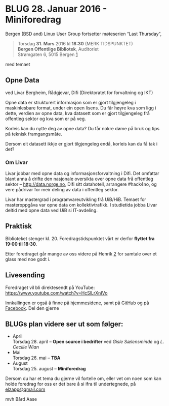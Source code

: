 # BLUG 28. Januar 2016 - Miniforedrag
Bergen (BSD and) Linux User Group fortsetter møteserien “Last Thursday”,

> Torsdag **31. Mars** 2016 kl **18:30** (MERK TIDSPUNKTET)  
> **Bergen Offentlige Bibliotek**, Auditoriet  
> Strømgaten 6, 5015 Bergen [1](http://www.openstreetmap.org/way/159540995)

med temaet

## Opne Data

ved Livar Bergheim, Rådgjevar, Difi (Direktoratet for forvaltning og IKT)

Opne data er strukturert informasjon som er gjort tilgjengeleg i maskinlesbare 
format, under ein open lisens. Du får høyre kva som ligg i dette, verdien av 
opne data, kva datasett som er gjort tilgjengeleg frå offentleg sektor og kva 
som er på veg.

Korleis kan du nytte deg av opne data? Du får nokre døme på bruk og tips på 
teknisk framgangsmåte.

Dersom eit datasett ikkje er gjort tilgjengeleg endå, korleis kan du få tak 
i det?

### Om Livar

Livar jobbar med opne data og informasjonsforvaltning i Difi. Det omfattar blant 
anna å drifte den nasjonale oversikta over opne data frå offentleg sektor – 
http://data.norge.no, Difi sitt datahotell, arrangere #hack4no, og vere pådrivar 
for meir deling av data i offentleg sektor.

Livar har mastergrad i programvareutvikling frå UiB/HiB. Temaet for 
masteroppgåva var opne data om kollektivtrafikk. I studietida jobba Livar deltid 
med opne data ved UiB si IT-avdeling.

## Praktisk

Biblioteket stenger kl. 20. Foredragstidspunktet vårt er derfor
**flyttet fra 19:00 til 18:30**.

Etter foredraget går mange av oss videre på Henrik [2](http://www.openstreetmap.org/node/287763936) for samtale over
et glass med noe godt i.

## Livesending

Foredraget vil bli direktesendt på YouTube:
https://www.youtube.com/watch?v=HcSlLrXnIVo


Innkallingen er også å finne på [hjemmesidene](http://www.blug.linux.no/blug-31-mars-2016-opne-data/), samt på [GitHub](https://github.com/BLUG/blug-propaganda/blob/master/innkallinger/2016/2016-03.opne_data.md)
 og på [Facebook](https://www.facebook.com/events/1672718922990699/).
Del den gjerne

## BLUGs plan videre ser ut som følger:

* April  
  Torsdag 28. april – **Open source i bedrifter** ved *Gisle Sælensminde* og *L. Cecilie Wian*
* Mai  
  Torsdag 26. mai – **TBA**
* August  
  Torsdag 25. august – **Miniforedrag**

Dersom du har et tema du gjerne vil fortelle om, eller vet om noen som 
kan holde foredrag for oss er det bare å si ifra til undertegnede, 
på elzapp@gmail.com

mvh Bård Aase
